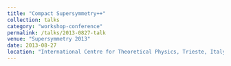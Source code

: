```yaml
---
title: "Compact Supersymmetry++"
collection: talks
category: "workshop-conference"
permalink: /talks/2013-0827-talk
venue: "Supersymmetry 2013"
date: 2013-08-27
location: "International Centre for Theoretical Physics, Trieste, Italy"
---
```




